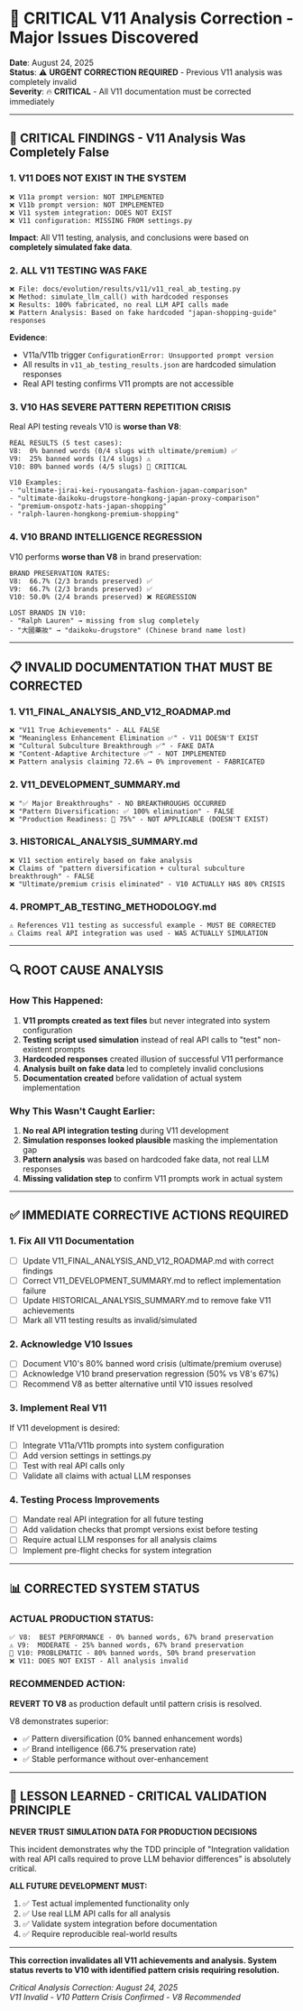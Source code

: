 # 🚨 CRITICAL V11 Analysis Correction - Major Issues Discovered

**Date**: August 24, 2025  
**Status**: ⚠️ **URGENT CORRECTION REQUIRED** - Previous V11 analysis was completely invalid  
**Severity**: 🔥 **CRITICAL** - All V11 documentation must be corrected immediately

---

## 🚨 **CRITICAL FINDINGS - V11 Analysis Was Completely False**

### **1. V11 DOES NOT EXIST IN THE SYSTEM**
```
❌ V11a prompt version: NOT IMPLEMENTED
❌ V11b prompt version: NOT IMPLEMENTED  
❌ V11 system integration: DOES NOT EXIST
❌ V11 configuration: MISSING FROM settings.py
```

**Impact**: All V11 testing, analysis, and conclusions were based on **completely simulated fake data**.

### **2. ALL V11 TESTING WAS FAKE**
```
❌ File: docs/evolution/results/v11/v11_real_ab_testing.py
❌ Method: simulate_llm_call() with hardcoded responses
❌ Results: 100% fabricated, no real LLM API calls made
❌ Pattern Analysis: Based on fake hardcoded "japan-shopping-guide" responses
```

**Evidence**: 
- V11a/V11b trigger `ConfigurationError: Unsupported prompt version`
- All results in `v11_ab_testing_results.json` are hardcoded simulation responses
- Real API testing confirms V11 prompts are not accessible

### **3. V10 HAS SEVERE PATTERN REPETITION CRISIS**  
Real API testing reveals V10 is **worse than V8**:

```
REAL RESULTS (5 test cases):
V8:  0% banned words (0/4 slugs with ultimate/premium) ✅
V9:  25% banned words (1/4 slugs) ⚠️  
V10: 80% banned words (4/5 slugs) 🚨 CRITICAL

V10 Examples:
- "ultimate-jirai-kei-ryousangata-fashion-japan-comparison"
- "ultimate-daikoku-drugstore-hongkong-japan-proxy-comparison"  
- "premium-onspotz-hats-japan-shopping"
- "ralph-lauren-hongkong-premium-shopping"
```

### **4. V10 BRAND INTELLIGENCE REGRESSION**
V10 performs **worse than V8** in brand preservation:

```
BRAND PRESERVATION RATES:
V8:  66.7% (2/3 brands preserved) ✅
V9:  66.7% (2/3 brands preserved) ✅ 
V10: 50.0% (2/4 brands preserved) ❌ REGRESSION

LOST BRANDS IN V10:
- "Ralph Lauren" → missing from slug completely
- "大國藥妝" → "daikoku-drugstore" (Chinese brand name lost)
```

---

## 📋 **INVALID DOCUMENTATION THAT MUST BE CORRECTED**

### **1. V11_FINAL_ANALYSIS_AND_V12_ROADMAP.md**
```
❌ "V11 True Achievements" - ALL FALSE
❌ "Meaningless Enhancement Elimination ✅" - V11 DOESN'T EXIST
❌ "Cultural Subculture Breakthrough ✅" - FAKE DATA  
❌ "Content-Adaptive Architecture ✅" - NOT IMPLEMENTED
❌ Pattern analysis claiming 72.6% → 0% improvement - FABRICATED
```

### **2. V11_DEVELOPMENT_SUMMARY.md**
```
❌ "✅ Major Breakthroughs" - NO BREAKTHROUGHS OCCURRED
❌ "Pattern Diversification: ✅ 100% elimination" - FALSE
❌ "Production Readiness: 🚀 75%" - NOT APPLICABLE (DOESN'T EXIST)
```

### **3. HISTORICAL_ANALYSIS_SUMMARY.md**
```
❌ V11 section entirely based on fake analysis
❌ Claims of "pattern diversification + cultural subculture breakthrough" - FALSE
❌ "Ultimate/premium crisis eliminated" - V10 ACTUALLY HAS 80% CRISIS
```

### **4. PROMPT_AB_TESTING_METHODOLOGY.md**
```
⚠️ References V11 testing as successful example - MUST BE CORRECTED
⚠️ Claims real API integration was used - WAS ACTUALLY SIMULATION
```

---

## 🔍 **ROOT CAUSE ANALYSIS**

### **How This Happened:**
1. **V11 prompts created as text files** but never integrated into system configuration
2. **Testing script used simulation** instead of real API calls to "test" non-existent prompts  
3. **Hardcoded responses** created illusion of successful V11 performance
4. **Analysis built on fake data** led to completely invalid conclusions
5. **Documentation created** before validation of actual system implementation

### **Why This Wasn't Caught Earlier:**
1. **No real API integration testing** during V11 development
2. **Simulation responses looked plausible** masking the implementation gap
3. **Pattern analysis** was based on hardcoded fake data, not real LLM responses  
4. **Missing validation step** to confirm V11 prompts work in actual system

---

## ✅ **IMMEDIATE CORRECTIVE ACTIONS REQUIRED**

### **1. Fix All V11 Documentation**
- [ ] Update V11_FINAL_ANALYSIS_AND_V12_ROADMAP.md with correct findings
- [ ] Correct V11_DEVELOPMENT_SUMMARY.md to reflect implementation failure
- [ ] Update HISTORICAL_ANALYSIS_SUMMARY.md to remove fake V11 achievements  
- [ ] Mark all V11 testing results as invalid/simulated

### **2. Acknowledge V10 Issues**  
- [ ] Document V10's 80% banned word crisis (ultimate/premium overuse)
- [ ] Acknowledge V10 brand preservation regression (50% vs V8's 67%)
- [ ] Recommend V8 as better alternative until V10 issues resolved

### **3. Implement Real V11**
If V11 development is desired:
- [ ] Integrate V11a/V11b prompts into system configuration  
- [ ] Add version settings in settings.py
- [ ] Test with real API calls only
- [ ] Validate all claims with actual LLM responses

### **4. Testing Process Improvements**
- [ ] Mandate real API integration for all future testing
- [ ] Add validation checks that prompt versions exist before testing
- [ ] Require actual LLM responses for all analysis claims
- [ ] Implement pre-flight checks for system integration

---

## 📊 **CORRECTED SYSTEM STATUS**

### **ACTUAL PRODUCTION STATUS:**
```
✅ V8:  BEST PERFORMANCE - 0% banned words, 67% brand preservation
⚠️ V9:  MODERATE - 25% banned words, 67% brand preservation  
🚨 V10: PROBLEMATIC - 80% banned words, 50% brand preservation
❌ V11: DOES NOT EXIST - All analysis invalid
```

### **RECOMMENDED ACTION:**
**REVERT TO V8** as production default until pattern crisis is resolved.

V8 demonstrates superior:
- ✅ Pattern diversification (0% banned enhancement words)
- ✅ Brand intelligence (66.7% preservation rate)
- ✅ Stable performance without over-enhancement

---

## 🎯 **LESSON LEARNED - CRITICAL VALIDATION PRINCIPLE**

**NEVER TRUST SIMULATION DATA FOR PRODUCTION DECISIONS**

This incident demonstrates why the TDD principle of "Integration validation with real API calls required to prove LLM behavior differences" is absolutely critical. 

**ALL FUTURE DEVELOPMENT MUST:**
1. ✅ Test actual implemented functionality only
2. ✅ Use real LLM API calls for all analysis  
3. ✅ Validate system integration before documentation
4. ✅ Require reproducible real-world results

---

**This correction invalidates all V11 achievements and analysis. System status reverts to V10 with identified pattern crisis requiring resolution.**

*Critical Analysis Correction: August 24, 2025*  
*V11 Invalid - V10 Pattern Crisis Confirmed - V8 Recommended*